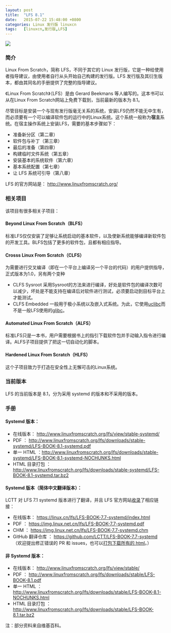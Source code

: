 ```yaml
---
layout: post
title:	"LFS 8.1"
date:	2015-07-22 15:48:00 +0800 
categories:	Linux 发行版 linuxcn 
tags:	[linuxcn,发行版,LFS]
---
```



![](/Asserts/Images//attachment/album/201507/22/151834zfjmijjuh1drjwj9.png)


### 简介


Linux From Scratch，简称 LFS，不同于其它的 Linux 发行版，它是一种给使用者指导建议，由使用者自行从头开始自己构建的发行版。LFS 发行版及其衍生版本，都由其同名的手册提供了完整的指导建议。


《Linux From Scratch》（LFS）是由 Gerard Beekmans 等人编写的。这本书可以从在Linux From Scratch网站上免费下载到，当前最新的版本为 8.1。


尽管目标是安装一个与现有发行版毫无关系的系统，安装LFS仍然不能无中生有，而必须要有一个可以编译软件包的运行中的Linux系统。这个系统一般称为**宿主**系统。在宿主操作系统上安装LFS，需要的基本步骤如下：


* 准备新分区（第二章）
* 软件包与补丁（第三章）
* 最后的准备（第四章）
* 构建临时文件系统（第五章）
* 安装基本的系统软件（第六章）
* 基本系统配置（第七章）
* 让 LFS 系统可引导（第八章）


LFS 的官方网站是： <http://www.linuxfromscratch.org/> 


### 相关项目


该项目有很多相关子项目：


#### Beyond Linux From Scratch（BLFS）


标准LFS仅仅安装了足够让系统启动的基本软件，以及使新系统能够编译新软件包的开发工具。BLFS包括了更多的软件包，且都有相应指导。


#### Crosss Linux From Scratch（CLFS）


为需要进行交叉编译（即在一个平台上编译另一个平台的代码）的用户提供指导，正式版本为1.0，另有两个变种


* CLFS Sysroot 采用Sysroot的方法来进行编译，好处是软件包的编译次数可以减少，坏处是不能支持在编译后对软件进行测试，必须要启动到目标平台上才能测试。
* CLFS Embedded 一般用于极小系统以及嵌入式系统。为此，它使用[uclibc](https://zh.wikipedia.org/w/index.php?title=Uclibc&action=edit&redlink=1 "Uclibc（页面不存在）")而不是一般LFS使用的[glibc](https://zh.wikipedia.org/wiki/Glibc "Glibc")。


#### Automated Linux From Scratch（ALFS）


标准LFS只是一本书，用户需要根据书上的指引下载软件包并手动输入指令进行编译。ALFS子项目提供了把这一切自动化的脚本。


#### Hardened Linux From Scratch（HLFS）


这个子项目致力于打造在安全性上无懈可击的Linux系统。


### 当前版本


LFS 的当前版本是 8.1，分为采用 systemd 的版本和不采用的版本。


### 手册


#### Systemd 版本：


* 在线版本： <http://www.linuxfromscratch.org/lfs/view/stable-systemd/>
* PDF ： <http://www.linuxfromscratch.org/lfs/downloads/stable-systemd/LFS-BOOK-8.1-systemd.pdf>
* 单一 HTML ：<http://www.linuxfromscratch.org/lfs/downloads/stable-systemd/LFS-BOOK-8.1-systemd-NOCHUNKS.html>
* HTML 目录打包 ： <http://www.linuxfromscratch.org/lfs/downloads/stable-systemd/LFS-BOOK-8.1-systemd.tar.bz2>


#### Systemd 版本（简体中文翻译版本）：


LCTT 对 LFS 7.1 systemd 版本进行了翻译，并且 LFS 官方网站[收录](http://www.linuxfromscratch.org/lfs/read.html)了相应链接：


* 在线版本： <https://linux.cn/lfs/LFS-BOOK-7.7-systemd/index.html>
* PDF ： <https://img.linux.net.cn/lfs/LFS-BOOK-7.7-systemd.pdf>
* CHM ： <https://img.linux.net.cn/lfs/LFS-BOOK-7.7-systemd.chm>
* GitHub 翻译仓库 ： <https://github.com/LCTT/LFS-BOOK-7.7-systemd> （欢迎提出修正错误的 PR 和 issues，也可以[打包下载所有的 html](https://github.com/LCTT/LFS-BOOK-7.7-systemd/archive/master.zip)。）


#### 非 Systemd 版本：


* 在线版本： <http://www.linuxfromscratch.org/lfs/view/stable/>
* PDF ： <http://www.linuxfromscratch.org/lfs/downloads/stable/LFS-BOOK-8.1.pdf>
* 单一 HTML ： <http://www.linuxfromscratch.org/lfs/downloads/stable/LFS-BOOK-8.1-NOCHUNKS.html>
* HTML 目录打包 ： <http://www.linuxfromscratch.org/lfs/downloads/stable/LFS-BOOK-8.1.tar.bz2>


 


注：部分资料来自维基百科。
